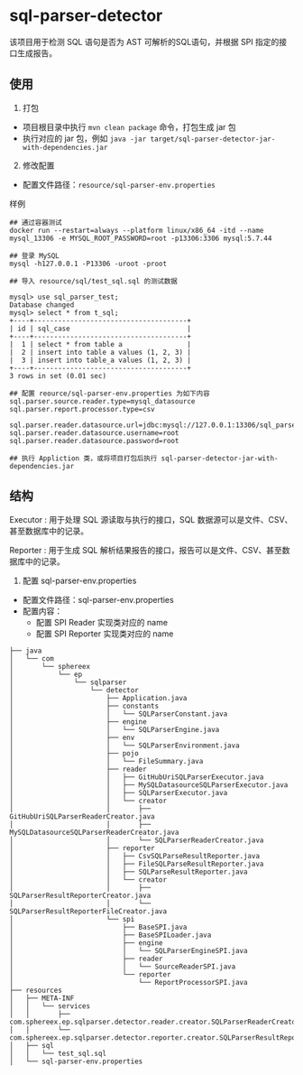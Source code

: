 # sql-parser-detector
该项目用于检测 SQL 语句是否为 AST 可解析的SQL语句，并根据 SPI 指定的接口生成报告。

## 使用
1. 打包
  - 项目根目录中执行 `mvn clean package` 命令，打包生成 jar 包
  - 执行对应的 jar 包，例如 `java -jar target/sql-parser-detector-jar-with-dependencies.jar`

2. 修改配置
  - 配置文件路径：`resource/sql-parser-env.properties`


样例
```shell
## 通过容器测试
docker run --restart=always --platform linux/x86_64 -itd --name mysql_13306 -e MYSQL_ROOT_PASSWORD=root -p13306:3306 mysql:5.7.44

## 登录 MySQL
mysql -h127.0.0.1 -P13306 -uroot -proot

## 导入 resource/sql/test_sql.sql 的测试数据

mysql> use sql_parser_test;
Database changed
mysql> select * from t_sql;
+----+--------------------------------------+
| id | sql_case                             |
+----+--------------------------------------+
|  1 | select * from table a                |
|  2 | insert into table a values (1, 2, 3) |
|  3 | insert into table_a values (1, 2, 3) |
+----+--------------------------------------+
3 rows in set (0.01 sec)

## 配置 reource/sql-parser-env.properties 为如下内容
sql.parser.source.reader.type=mysql_datasource
sql.parser.report.processor.type=csv

sql.parser.reader.datasource.url=jdbc:mysql://127.0.0.1:13306/sql_parser_test
sql.parser.reader.datasource.username=root
sql.parser.reader.datasource.password=root

## 执行 Appliction 类，或将项目打包后执行 sql-parser-detector-jar-with-dependencies.jar
```

## 结构
Executor :
  用于处理 SQL 源读取与执行的接口，SQL 数据源可以是文件、CSV、甚至数据库中的记录。

Reporter :
   用于生成 SQL 解析结果报告的接口，报告可以是文件、CSV、甚至数据库中的记录。

1. 配置 sql-parser-env.properties
  - 配置文件路径：sql-parser-env.properties
  - 配置内容：
    - 配置 SPI Reader 实现类对应的 name
    - 配置 SPI Reporter 实现类对应的 name

```
├── java
│   └── com
│       └── sphereex
│           └── ep
│               └── sqlparser
│                   └── detector
│                       ├── Application.java
│                       ├── constants
│                       │   └── SQLParserConstant.java
│                       ├── engine
│                       │   └── SQLParserEngine.java
│                       ├── env
│                       │   └── SQLParserEnvironment.java
│                       ├── pojo
│                       │   └── FileSummary.java
│                       ├── reader
│                       │   ├── GitHubUriSQLParserExecutor.java
│                       │   ├── MySQLDatasourceSQLParserExecutor.java
│                       │   ├── SQLParserExecutor.java
│                       │   └── creator
│                       │       ├── GitHubUriSQLParserReaderCreator.java
│                       │       ├── MySQLDatasourceSQLParserReaderCreator.java
│                       │       └── SQLParserReaderCreator.java
│                       ├── reporter
│                       │   ├── CsvSQLParseResultReporter.java
│                       │   ├── FileSQLParseResultReporter.java
│                       │   ├── SQLParseResultReporter.java
│                       │   └── creator
│                       │       ├── SQLParserResultReporterCreator.java
│                       │       └── SQLParserResultReporterFileCreator.java
│                       └── spi
│                           ├── BaseSPI.java
│                           ├── BaseSPILoader.java
│                           ├── engine
│                           │   └── SQLParserEngineSPI.java
│                           ├── reader
│                           │   └── SourceReaderSPI.java
│                           └── reporter
│                               └── ReportProcessorSPI.java
├── resources
│   ├── META-INF
│   │   └── services
│   │       ├── com.sphereex.ep.sqlparser.detector.reader.creator.SQLParserReaderCreator
│   │       └── com.sphereex.ep.sqlparser.detector.reporter.creator.SQLParserResultReporterCreator
│   ├── sql
│   │   └── test_sql.sql
│   └── sql-parser-env.properties
```
